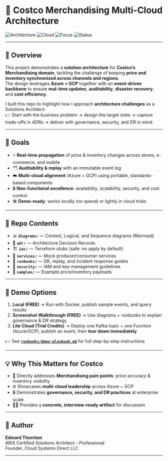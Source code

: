 # 🏬 Costco Merchandising Multi-Cloud Architecture

![Architecture](https://img.shields.io/badge/Role-Solutions%20Architect-blueviolet?style=for-the-badge)
![Cloud](https://img.shields.io/badge/Multi--Cloud-Azure%20%7C%20GCP-00aaff?style=for-the-badge)
![Focus](https://img.shields.io/badge/Domain-Merchandising-success?style=for-the-badge)
![Status](https://img.shields.io/badge/Demo-Ready-brightgreen?style=for-the-badge)

---

## 📖 Overview
This project demonstrates a **solution architecture** for **Costco’s Merchandising domain**, tackling the challenge of keeping **price and inventory synchronized across channels and regions**.  
The design leverages **Azure + GCP** together with an **event-driven backbone** to ensure **real-time updates**, **auditability**, **disaster recovery**, and **cost efficiency**.

I built this repo to highlight how I approach **architecture challenges** as a Solutions Architect:  
👉 Start with the business problem → design the target state → capture trade-offs in ADRs → deliver with governance, security, and DR in mind.

---

## 🎯 Goals
- ⚡ **Real-time propagation** of price & inventory changes across stores, e-commerce, and mobile  
- 🗂️ **Auditability & replay** with an immutable event log  
- ☁️ **Multi-cloud alignment** (Azure + GCP) using portable, standards-based components  
- 🔒 **Non-functional excellence**: availability, scalability, security, and cost control  
- 🛠️ **Demo-ready**: works locally (no spend) or lightly in cloud trials  

---

## 📂 Repo Contents
- 📊 **`diagrams/`** — Context, Logical, and Sequence diagrams (Mermaid)  
- 📜 **`adr/`** — Architecture Decision Records  
- 🏗️ **`iac/`** — Terraform stubs (safe: no apply by default)  
- 🔧 **`services/`** — Mock producer/consumer services  
- 📑 **`runbooks/`** — DR, replay, and incident response guides  
- 🔐 **`security/`** — IAM and key-management guidelines  
- 🧾 **`samples/`** — Example price/inventory payloads  

---

## 🚀 Demo Options
1. **Local (FREE)** → Run with Docker, publish sample events, and query results  
2. **Screenshot Walkthrough (FREE)** → Use diagrams + runbooks to explain governance & DR strategy  
3. **Lite Cloud (Trial Credits)** → Deploy one Kafka topic + one Function (Azure/GCP), publish an event, then **tear down immediately**  

👉 See **[`runbooks/demo-playbook.md`](runbooks/demo-playbook.md)** for full step-by-step instructions  

---

## 💡 Why This Matters for Costco
- 🏬 Directly addresses **Merchandising pain points**: price accuracy & inventory visibility  
- 🌐 Showcases **multi-cloud leadership** across Azure + GCP  
- 🔒 Demonstrates **governance, security, and DR practices** at enterprise scale  
- 🧑‍💼 Provides a **concrete, interview-ready artifact** for discussion  

---

## 👤 Author
**Edward Thornton**  
AWS Certified Solutions Architect – Professional  
Founder, Cloud Systems Direct LLC  

---
